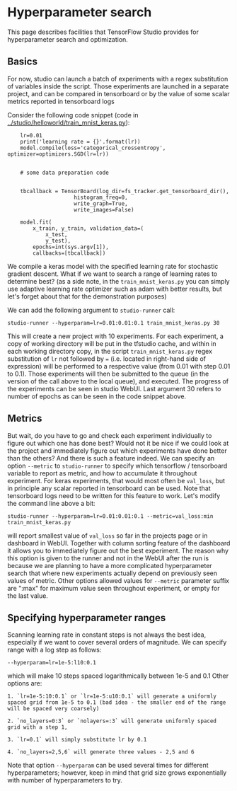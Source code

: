 # Hyperparameter search 
This page describes facilities that TensorFlow Studio provides for hyperparameter search and optimization. 

## Basics
For now, studio can launch a batch of experiments with a regex substitution of variables inside the script. Those experiments are launched in a separate project, and can be compared in tensorboard or 
by the value of some scalar metrics reported in tensorboard logs 

Consider the following code snippet (code in [../studio/helloworld/train_mnist_keras.py](here)):
    
        lr=0.01
        print('learning rate = {}'.format(lr))
        model.compile(loss='categorical_crossentropy', optimizer=optimizers.SGD(lr=lr))

     
        # some data preparation code
    

        tbcallback = TensorBoard(log_dir=fs_tracker.get_tensorboard_dir(),
                         histogram_freq=0,
                         write_graph=True,
                         write_images=False)

        model.fit(
            x_train, y_train, validation_data=(
                x_test,
                y_test),
            epochs=int(sys.argv[1]),
            callbacks=[tbcallback])


We compile a keras model with the specified learning rate for stochastic gradient descent. What if we want to search a range of learning rates to determine best? (as a side note, in the `train_mnist_keras.py` you can simply use adaptive learning rate optimizer such as adam with better results, but let's forget about that for the demonstration purposes)

We can add the following argument to `studio-runner` call:

    studio-runner --hyperparam=lr=0.01:0.01:0.1 train_mnist_keras.py 30

This will create a new project with 10 experiments. For each experiment, a copy of working directory will be put in the tfstudio cache, and within in each working directory copy, in the script `train_mnist_keras.py` regex substitution of `lr` not followed by `=` (i.e. located in right-hand side of expression) will be performed to a respective value (from 0.01 with step 0.01 to 0.1). Those experiments will then be submitted to the queue (in the version of the call above to the local queue), and executed. The progress of the experiments can be seen in studio WebUI. Last argument 30 refers to number of epochs as can be seen in the code snippet above. 


## Metrics
But wait, do you have to go and check each experiment individually to figure out which one has done best? Would not it be nice if we could look at the project and immediately figure out which experiments have done better than the others? And there is such a feature indeed. We can specify an option `--metric` to `studio-runner` to specify which tensorflow / tensorboard variable to report as metric, and how to accumulate it throughout experiment. For keras experiments, that would most often be `val_loss`, but in principle any scalar reported in tensorboard can be used. Note that tensorboard logs need to be written for this feature to work. Let's modify the command line above a bit:

    studio-runner --hyperparam=lr=0.01:0.01:0.1 --metric=val_loss:min train_mnist_keras.py

will report smallest value of `val_loss` so far in the projects page or in dashboard in WebUI. Together with column sorting feature of the dashboard it allows you to immediately figure out the best experiment. The reason why this option is given to the runner and not in the WebUI after the run is because we are planning to have a more complicated hyperparameter search that where new experiments actually depend on previously seen values of metric. Other options allowed values for `--metric` parameter suffix are ":max" for maximum value seen throughout experiment, or empty for the last value. 


## Specifying hyperparameter ranges
Scanning learning rate in constant steps is not always the best idea, especially if we want to cover several orders of magnitude. We can specify range with a log step as follows:

    --hyperparam=lr=1e-5:l10:0.1

which will make 10 steps spaced logarithmically between 1e-5 and 0.1 
Other options are:

    1. `lr=1e-5:10:0.1` or `lr=1e-5:u10:0.1` will generate a uniformly spaced grid from 1e-5 to 0.1 (bad idea - the smaller end of the range will be spaced very coarsely)

    2. `no_layers=0:3` or `nolayers=:3` will generate uniformly spaced grid with a step 1, 

    3. `lr=0.1` will simply substitute lr by 0.1

    4. `no_layers=2,5,6` will generate three values - 2,5 and 6 


Note that option `--hyperparam` can be used several times for different hyperparameters; however, keep in mind that grid size grows exponentially with number of hyperparameters to try. 


